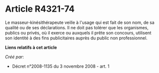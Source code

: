 # Article R4321-74

Le masseur-kinésithérapeute veille à l'usage qui est fait de son nom, de sa qualité ou de ses déclarations. Il ne doit pas
tolérer que les organismes, publics ou privés, où il exerce ou auxquels il prête son concours, utilisent son identité à des
fins publicitaires auprès du public non professionnel.

**Liens relatifs à cet article**

_Créé par_:

  - Décret n°2008-1135 du 3 novembre 2008 - art. 1
